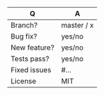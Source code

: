 | Q             | A
| ------------- | ---
| Branch?       | master / x
| Bug fix?      | yes/no
| New feature?  | yes/no
| Tests pass?   | yes/no
| Fixed issues  | #... <!-- number of issue if any -->
| License       | MIT

<!--
- Replace this comment by a description of what your PR is solving.
-->
